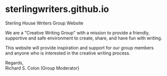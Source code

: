 # sterlingwriters.github.io
Sterling House Writers Group Website

We are a "Creative Writing Group" with a mission to provide a friendly, supportive and safe environment to create, share, and have fun with writing.  

This website will provide inspiration and support for our group members and anyone who is interested in the creative writing process.

Regards,<br>
Richard S. Colon 
(Group Moderator)

